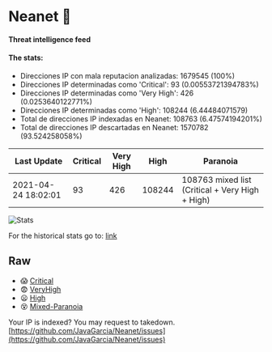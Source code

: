 # Neanet :hocho:
#### Threat intelligence feed
#### The stats:

- Direcciones IP con mala reputacion analizadas: 1679545 (100%)
- Direcciones IP determinadas como 'Critical':  93 (0.00553721394783%)
- Direcciones IP determinadas como 'Very High':  426 (0.0253640122771%)
- Direcciones IP determinadas como 'High':  108244 (6.44484071579)
- Total de direcciones IP indexadas en Neanet:  108763 (6.47574194201%)
- Total de direcciones IP descartadas en Neanet:  1570782 (93.524258058%)

| Last Update | Critical | Very High | High | Paranoia |
| --- | --- | --- | --- | --- |
| 2021-04-24 18:02:01 | 93 | 426 | 108244 | 108763 mixed list (Critical + Very High + High)|

![Stats](https://docs.google.com/spreadsheets/d/e/2PACX-1vSnaNMIXVabIpDJjufMlzH7poXnshF3mgd8Is1g9ytUEzVsP5my4Trn8f-xkoLLQ38xpL3HtmUexLo6/pubchart?oid=501124687&format=image)

For the historical stats go to: [link](/stats.csv)
## Raw
- :scream: [Critical](https://raw.githubusercontent.com/JavaGarcia/Neanet/master/blacklists/neanet_critical.txt)
- :fearful: [VeryHigh](https://raw.githubusercontent.com/JavaGarcia/Neanet/master/blacklists/neanet_veryHigh.txtt)
- :frowning: [High](https://raw.githubusercontent.com/JavaGarcia/Neanet/master/blacklists/neanet_high.txt)
- :dizzy_face: [Mixed-Paranoia](https://raw.githubusercontent.com/JavaGarcia/Neanet/master/blacklists/neanet_all.txt)


Your IP is indexed? You may request to takedown. [https://github.com/JavaGarcia/Neanet/issues](https://github.com/JavaGarcia/Neanet/issues)




































































































































































































































































































































































































































































































































































































































































































































































































































































































































































































































































































































































































































































































































































































































































































































































































































































































































































































































































































































































































































































































































































































































































































































































































































































































































































































































































































































































































































































































































































































































































































































































































































































































































































































































































































































































































































































































































































































































































































































































































































































































































































































































































































































































































































































































































































































































































































































































































































































































































































































































































































































































































































































































































































































































































































































































































































































































































































































































































































































































































































































